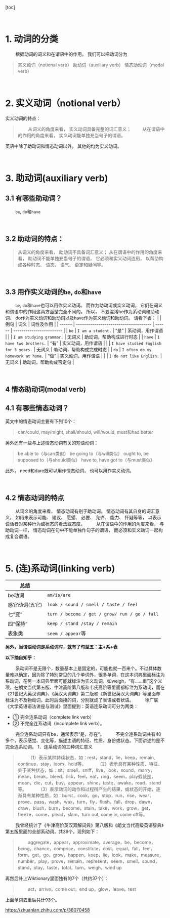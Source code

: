 [toc]





&emsp;
&emsp; 
# 1. 动词的分类
&emsp;&emsp; 根据动词的词义和在谓语中的作用， 我们可以把动词分为
> 实义动词（notional verb） 
> 助动词（auxiliary verb）
> 情态助动词（modal verb）
>





&emsp;
&emsp;
# 2. 实义动词（notional verb）
实义动词的特点：
> &emsp;&emsp; 从词义的角度来看， 实义动词具备完整的词汇意义；
> &emsp;&emsp; 从在谓语中的作用的角度来看， 实义动词能单独充当句子的谓语。 
> 
英语中除了助动词和情态动词以外， 其他的均为实义动词。





&emsp;
&emsp;
# 3. 助动词(auxiliary verb)
## 3.1 有哪些助动词？
&emsp;&emsp; `be`, `do`和`have`


&emsp;
## 3.2 助动词的特点：
> 从词义的角度来看， 助动词不具备词汇意义；
> 从在谓语中的作用的角度来看， 助动词不能单独充当句子的谓语， 它必须和实义动词连用， 以帮助构成各种时态、 语态、 语气、 否定和疑问等。
> 


&emsp;
## 3.3 用作实义动词的`be`, `do`和`have`
&emsp;&emsp; `be`, `do`和`have`也可以用作实义动词。 而作为助动词或实义动词， 它们在词义和谓语中的作用这两方面是完全不同的。 所以， 不要混淆be作为系动词和助动词、 do作为实义动词和助动词以及have作为实义动词和助动词。 请看下表：
|        | 例句                                  | 词义   | 词性及作用               |
| ------ | ------------------------------------- | ------ | ------------------------ |
| `be`   | `I am a student.`                     | “是”   | 系动词，用作谓语         |
|        | `I am studying grammar.`              | 无词义 | 助动词，帮助构成进行时态 |
| `have` | `I have two brothers.`                | “有”   | 实义动词，用作谓语       |
|        | `I have studied English for 3 years.` | 无词义 | 助动词，帮助构成完成时态 |
| `do`   | `I often do my homework at home.`     | “做”   | 实义动词，用作谓语       |
|        | `I do not like English.`              | 无词义 | 助动词，帮助构成否定句   |





&emsp;
&emsp;
## 4 情态助动词(modal verb)
## 4.1 有哪些情态动词？
英文中的情态动词主要有下列10个：
> can/could, 
> may/might, 
> shall/should, 
> will/would, 
> must和had better
> 
另外还有一些与上述情态动词有关的短语动词：
> be able to（与can类似）
> be going to（与will类似）
> ought to, be supposed to（与should类似）
> have to, have got to（与must类似）
> 
此外， need和dare既可以用作情态动词， 也可以用作实义动词。


&emsp;
## 4.2 情态动词的特点
&emsp;&emsp; 从词义的角度来看， 情态动词有别于助动词。 情态动词有其自身的词汇意义， 如用来表示可能、 建议、 愿望、 必要、 允许、 能力、 怀疑等等， 以表示说话者对某种行为或状态的看法或态度。
&emsp;&emsp; 从在谓语中的作用的角度来看， 与助动词一样， 情态动词在句中不能单独作句子的谓语， 而必须和实义动词一起构成复合谓语。





&emsp;
&emsp;
# 5. (连)系动词(linking verb)
| 总结           |                                               |
| -------------- | --------------------------------------------- |
| be动词         | `am/is/are`                                   |
| 感官动词(五官) | `look / sound / smell / taste / feel`         |
| 七“变”         | `turn / become / get / grow/ run / go / fall` |
| 四“保持”       | `keep / stand /stay / remain`                 |
| 表象类         | `seem / appear`等                             |
**另外，当谓语动词是系动词时，就有了句型五：主+系+表**

**以下摘自知乎：**

&emsp;&emsp; 系动词不是无限个，数量基本上是固定的，可能也就一百来个。不过具体数量难以确定，因为除了特别常见的几个单词外，很多单词，在这本词典里面标注为系动词，在另一本词典里面可能就标注为实义动词，如weigh，“有……重”这个义项，在朗文当代第五版、牛津高阶第八版和韦氏高阶等里面都标注为系动词，而在《21世纪大英汉词典》、《英汉大词典》第二版和《新世纪英汉大词典》等里面却标注为不及物动词，此时后面接的词，分别就成了表语或者状语。
&emsp;&emsp; 徐广联《大学英语语法讲座与测试》里面提到：英语连系动词可分为两类：
* ① 完全连系动词（complete link verb）
* ② 不完全连系动词（incomplete link verb）。

&emsp;&emsp; 完全连系动词只有be，通常表示“是，存在”。
&emsp;&emsp; 不完全连系动词共有40多个，表示感觉、变化等，描述主语的特征、性质、身份或状态。下面讲述的是不完全连系动词。
1．连系动词的三种词汇意义
> &emsp;&emsp; （1）表示某种持续状态，如：rest，stand，lie，keep，remain, continue，stay，loom，hold等。
> &emsp;&emsp; （2）表示具有某种性质、特征、处于某种状态，如：sit，smell，sniff，live，look，sound，marry，mean，break，bleed，lick，feel，eat，ring，seem，play假装是，moan，die，cut，buy，appear，shine，taste，awake，read，stand等。
> &emsp;&emsp; （3）表示动词的动作和过程所产生的结果，或状态的开始，逐渐具有某种性质，如：burst，cook，go，stop，run，rise，wear，prove，pass，wash，wax，turn，fly，flush，fall，drop，dawn，draw，blush，burn，become，stain，take，work，grow，get，freeze，come，plead，slam，turn out, come in, come off等。
> 
&emsp;&emsp; 我曾经统计了《牛津高阶英汉双解词典》第八版和《朗文当代高级英语辞典》第五版里面的全部系动词，共39个，现列如下：
> &emsp;&emsp; aggregate，appear，approximate，average，be，become，being，chance，comprise，constitute，cost，equal，fall，feel，form，get，go，grow，happen，keep，lie，look，make，measure，number，play，prove，remain，represent，seem，smell，sound，stand，stay，taste，total，turn，weigh，wind up
> 
再然后补上Wiktionary里面独有的7个（共约37个）：
> &emsp;&emsp; act，arrive，come out，end up，glow，leave，test
> 
上面单词去重后共计93个。






https://zhuanlan.zhihu.com/p/38070458

